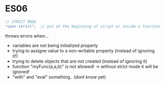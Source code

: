 # ES06

```js
// STRICT MODE
"user strict";	// put at the beginning of script or inside a function
```

throws errors when...
- variables are not being initialized properly
- trying to assigne value to a non-writable property (instead of ignoring it!)
- trying to delete objects that are not created (instead of ignoring it)
- function "myFunc(a,a,b)" is not allowed! -> without strict mode it will be ignored!
- "with" and "eval" something.. (dont know yet)
